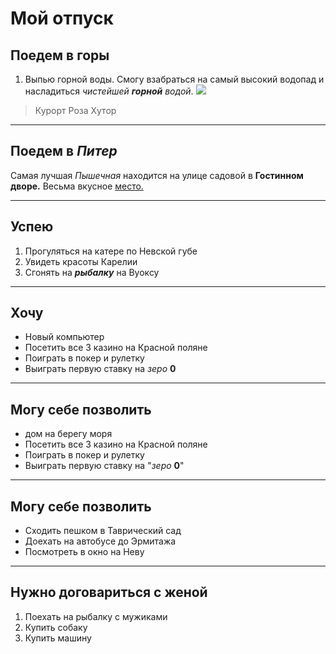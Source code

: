 # Мой отпуск

## Поедем в __горы__
1. Выпью горной воды. Смогу взабраться на самый высокий водопад и насладиться *чистейшей __горной__ водой*.
![](roza_hutor.jpg)

> Курорт Роза Хутор
---
## Поедем в **_Питер_**
Самая лучшая *Пышечная* находится на улице садовой в __Гостинном дворе.__ Весьма вкусное [место.](https://piteronline.tv/food/top-10-pyshechnykh-sankt-peterburga)

---
## Успею
1. Прогуляться на катере по Невской губе
2. Увидеть красоты Карелии
3. Сгонять на **_рыбалку_** на Вуоксу

---
## Хочу
* Новый компьютер
* Посетить все 3 казино на Красной поляне
* Поиграть в покер и рулетку
* Выиграть первую ставку на *зеро* __0__
---
## Могу себе позволить
* дом на берегу моря
* Посетить все 3 казино на Красной поляне
* Поиграть в покер и рулетку
* Выиграть первую ставку на "*зеро* __0__"
---
## Могу себе позволить
* Сходить пешком в Таврический сад
* Доехать на автобусе до Эрмитажа
* Посмотреть в окно на Неву
---
## Нужно договариться с женой
1. Поехать на рыбалку с мужиками
2. Купить собаку
3. Купить машину